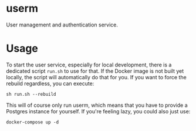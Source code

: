 # userm

User management and authentication service.

# Usage

To start the user service, especially for local development, there is a dedicated script `run.sh` to use for that. If the Docker image is not built yet locally, the script will
automatically do that for you. If you want to force the rebuild regardless, you can execute:

```shell
sh run.sh --rebuild
```

This will of course only run userm, which means that you have to provide a Postgres instance for yourself. If you're feeling lazy, you could also just use:

```shell
docker-compose up -d 
```